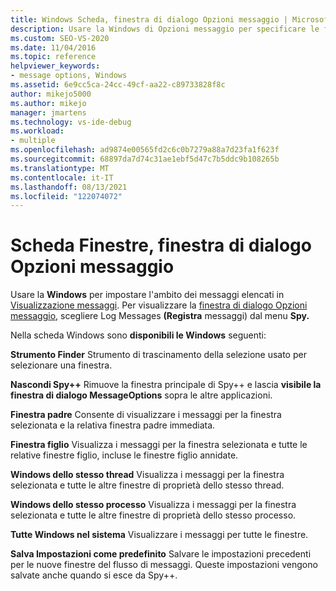 ```yaml
---
title: Windows Scheda, finestra di dialogo Opzioni messaggio | Microsoft Docs
description: Usare la Windows di Opzioni messaggio per specificare le finestre in cui vengono visualizzati i messaggi. Vedere questo articolo per le descrizioni delle impostazioni.
ms.custom: SEO-VS-2020
ms.date: 11/04/2016
ms.topic: reference
helpviewer_keywords:
- message options, Windows
ms.assetid: 6e9cc5ca-24cc-49cf-aa22-c89733828f8c
author: mikejo5000
ms.author: mikejo
manager: jmartens
ms.technology: vs-ide-debug
ms.workload:
- multiple
ms.openlocfilehash: ad9874e00565fd2c6c0b7279a88a7d23fa1f623f
ms.sourcegitcommit: 68897da7d74c31ae1ebf5d47c7b5ddc9b108265b
ms.translationtype: MT
ms.contentlocale: it-IT
ms.lasthandoff: 08/13/2021
ms.locfileid: "122074072"
---
```

# <a name="windows-tab-message-options-dialog-box"></a>Scheda Finestre, finestra di dialogo Opzioni messaggio
Usare la **Windows** per impostare l'ambito dei messaggi elencati in [Visualizzazione messaggi](../debugger/messages-view.md). Per visualizzare la [finestra di dialogo Opzioni messaggio](../debugger/message-options-dialog-box.md), scegliere Log Messages **(Registra** messaggi) dal menu **Spy.**

 Nella scheda Windows sono **disponibili le Windows** seguenti:

 **Strumento Finder** Strumento di trascinamento della selezione usato per selezionare una finestra.

 **Nascondi Spy++** Rimuove la finestra principale di Spy++ e lascia **visibile la finestra di dialogo MessageOptions** sopra le altre applicazioni.

 **Finestra padre** Consente di visualizzare i messaggi per la finestra selezionata e la relativa finestra padre immediata.

 **Finestra figlio** Visualizza i messaggi per la finestra selezionata e tutte le relative finestre figlio, incluse le finestre figlio annidate.

 **Windows dello stesso thread** Visualizza i messaggi per la finestra selezionata e tutte le altre finestre di proprietà dello stesso thread.

 **Windows dello stesso processo** Visualizza i messaggi per la finestra selezionata e tutte le altre finestre di proprietà dello stesso processo.

 **Tutte Windows nel sistema** Visualizzare i messaggi per tutte le finestre.

 **Salva Impostazioni come predefinito** Salvare le impostazioni precedenti per le nuove finestre del flusso di messaggi. Queste impostazioni vengono salvate anche quando si esce da Spy++.